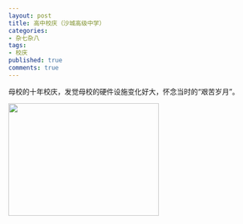 ```yaml
---
layout: post
title: 高中校庆（沙城高级中学）
categories:
- 杂七杂八
tags:
- 校庆
published: true
comments: true
---
```

<p>母校的十年校庆，发觉母校的硬件设施变化好大，怀念当时的“艰苦岁月”。</p>

<p><a href="{{site.url}}/media/2008/11/http_imgload.jpg"><img class="alignnone size-medium wp-image-263" title="http_imgload" src="{{site.url}}/media/2008/11/http_imgload-300x225.jpg" alt="" width="300" height="225" /></a></p>
